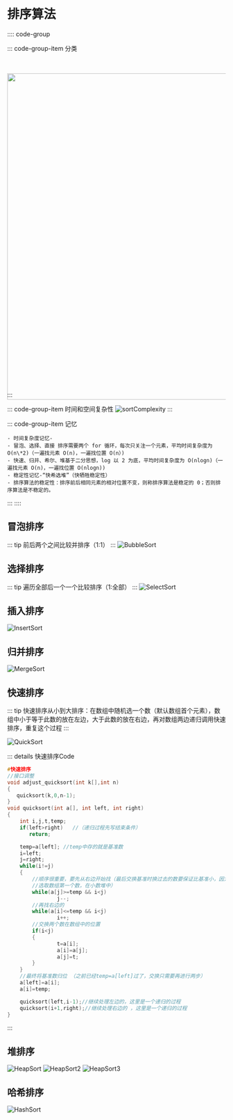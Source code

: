 [bubblesort]: ./assets/BubbleSort.gif
[sortmind]: ./assets/sortMind.jpg
[sortcomplexity]: ./assets/sortTimeSpaceComplexity.png
[selectsort]: ./assets/SelectSort.gif
[insertsort]: ./assets/InsertSort.gif
[mergesort]: ./assets/MergeSort.gif
[quicksort]: ./assets/QuickSort.gif
[heapsort]: ./assets/HeapSort.gif
[heapsort2]: ./assets/HeapSort2.gif
[heapsort3]: ./assets/HeapSort3.gif
[hashsort]: ./assets/HashSort.gif

# 排序算法


:::: code-group

::: code-group-item 分类

<img src="./assets/sortMind.jpg" alt="" style="transform: translateY(34px); width: 750px;">

:::


::: code-group-item 时间和空间复杂性
![sortComplexity]
:::


::: code-group-item 记忆

```
- 时间复杂度记忆-
- 冒泡、选择、直接 排序需要两个 for 循环，每次只关注一个元素，平均时间复杂度为 O(n\*2)（一遍找元素 O(n)，一遍找位置 O(n）)
- 快速、归并、希尔、堆基于二分思想，log 以 2 为底，平均时间复杂度为 O(nlogn)（一遍找元素 O(n)，一遍找位置 O(nlogn))
- 稳定性记忆-“快希选堆”（快牺牲稳定性）
- 排序算法的稳定性：排序前后相同元素的相对位置不变，则称排序算法是稳定的 0；否则排序算法是不稳定的。
```

:::
::::


## 冒泡排序

::: tip
前后两个之间比较并排序（1:1）
:::
![BubbleSort]

## 选择排序

::: tip
遍历全部后一个一个比较排序（1:全部）
:::
![SelectSort]

## 插入排序

![InsertSort]

## 归并排序

![MergeSort]

## 快速排序

::: tip
快速排序从小到大排序：在数组中随机选一个数（默认数组首个元素），数组中小于等于此数的放在左边，大于此数的放在右边，再对数组两边递归调用快速排序，重复这个过程
:::

![QuickSort]

::: details 快速排序Code

```cpp
#快速排序
//接口调整
void adjust_quicksort(int k[],int n)
{
   quicksort(k,0,n-1);
}
void quicksort(int a[], int left, int right)
{
    int i,j,t,temp;
    if(left>right)   //（递归过程先写结束条件）
       return;

    temp=a[left]; //temp中存的就是基准数
    i=left;
    j=right;
    while(i!=j)
    {
        //顺序很重要，要先从右边开始找（最后交换基准时换过去的数要保证比基准小，因为基准
        //选取数组第一个数，在小数堆中）
        while(a[j]>=temp && i<j)
                j--;
        //再找右边的
        while(a[i]<=temp && i<j)
                i++;
        //交换两个数在数组中的位置
        if(i<j)
        {
                t=a[i];
                a[i]=a[j];
                a[j]=t;
        }
    }
    //最终将基准数归位 （之前已经temp=a[left]过了，交换只需要再进行两步）
    a[left]=a[i];
    a[i]=temp;

    quicksort(left,i-1);//继续处理左边的，这里是一个递归的过程
    quicksort(i+1,right);//继续处理右边的 ，这里是一个递归的过程
}
```

:::

## 堆排序

![HeapSort]
![HeapSort2]
![HeapSort3]

## 哈希排序

![HashSort]
